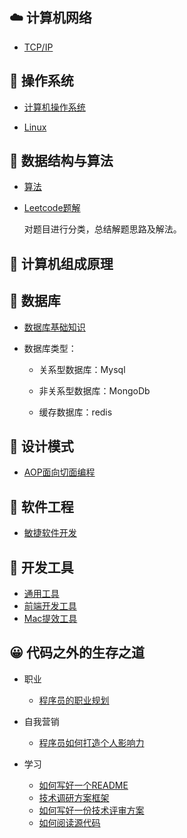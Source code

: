 ## :cloud: 计算机网络 
- [TCP/IP](#)


## :bamboo: 操作系统 
- [计算机操作系统](#)

- [Linux](#)


## :key: 数据结构与算法 
- [算法](./Algorithm/)

- [Leetcode题解](https://github.com/suvllian/problem-oj/tree/master/LeetCode)

  对题目进行分类，总结解题思路及解法。


## :game_die: 计算机组成原理 


## :tractor: 数据库 
- [数据库基础知识](./database/basic)

- 数据库类型：
  - 关系型数据库：Mysql

  - 非关系型数据库：MongoDb

  - 缓存数据库：redis


## :horse_racing: 设计模式 

- [AOP面向切面编程](./design-pattern/aop.md)

## :running: 软件工程

- [敏捷软件开发](./software-engineering/scrum.md)

## :rocket: 开发工具

- [通用工具](./tools/common-tools.md)
- [前端开发工具](./tools/front-end-tools.md)
- [Mac提效工具](./tools/mac-tools.md)

## :grinning: 代码之外的生存之道 
- 职业
  - [程序员的职业规划](./Live/career-route.md)

- 自我营销
  - [程序员如何打造个人影响力](./Live/how-to-build-personal-influence.md)
  
- 学习
  - [如何写好一个README](./Live/how-to-write-readme.md)
  - [技术调研方案框架](./Live/how-to-write-tech-research.md)
  - [如何写好一份技术评审方案](./Live/how-to-write-a-technoloy-plan.md)
  - [如何阅读源代码](./Live/how-to-read-source-code.md)